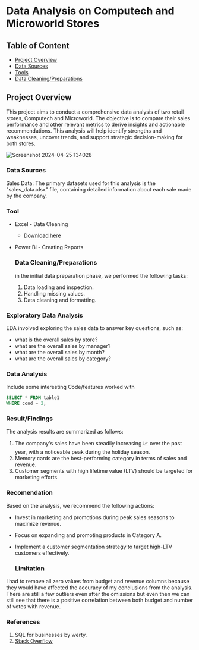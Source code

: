 # Data Analysis on Computech and Microworld Stores

## Table of Content
- [Project Overview](#project-overview)
- [Data Sources](#data-sources)
- [Tools](#tools)
- [Data Cleaning/Preparations](data-cleaning/preparations)


## Project Overview

This project aims to conduct a comprehensive data analysis of two retail stores, Computech and Microworld. The objective is to compare their sales performance and other relevant metrics to derive insights and actionable recommendations. This analysis will help identify strengths and weaknesses, uncover trends, and support strategic decision-making for both stores.

![Screenshot 2024-04-25 134028](https://github.com/Kelvin-nwak/Beginning-Data-/assets/167860887/f75b23c9-aeda-4eb6-a3f3-099007875998)



### Data Sources

Sales Data: The primary datasets used for this analysis is the "sales_data.xlsx" file, containing detailed information about each sale made by the company.

### Tool

- Excel - Data Cleaning
   - [Download here](https://www.microsoft.com/en-ng)
- Power Bi - Creating Reports


  ### Data Cleaning/Preparations

  in the initial data preparation phase, we performed the following tasks:
  1. Data loading and inspection.
  2. Handling missing values.
  3. Data cleaning and formatting.
 
### Exploratory Data Analysis

EDA involved exploring the sales data to answer key questions, such as:

- what is the overall sales by store?
-  what are the overall sales by manager?
-  what are the overall sales by month?
-  what are the overall sales by category?

### Data Analysis

Include some interesting Code/features worked with

```sql
SELECT * FROM table1
WHERE cond = 2;
```

### Result/Findings

The analysis results are summarized as follows:
1. The company's sales have been steadily increasing 📈 over the past year, with a noticeable peak during the holiday season.
2. Memory cards are the best-performing category in terms of sales and revenue.
3. Customer segments with high lifetime value (LTV) should be targeted for marketing efforts.

### Recomendation

Based on the analysis, we recommend the following actions:
- Invest in marketing and promotions during peak sales seasons to maximize revenue.
- Focus on expanding and promoting products in Category A.
- Implement a customer segmentation strategy to target high-LTV customers effectively.

  ### Limitation

I had to remove all zero values from budget and revenue columns because they would have affected the accuracy of my conclusions from the analysis. There are still a few outliers even after the omissions but even then we can still see that there is a positive correlation between both budget and number of votes with revenue.

### References

1. SQL for businesses by werty.
2. [Stack Overflow](https://stackoverflow.com/)
     

  
